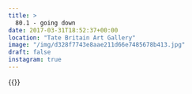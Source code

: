 ```yaml
---
title: >
  80.1 - going down
date: 2017-03-31T18:52:37+00:00
location: "Tate Britain Art Gallery"
image: "/img/d328f7743e8aae211d66e7485678b413.jpg"
draft: false
instagram: true
---
```


{{<photo src="/img/d328f7743e8aae211d66e7485678b413.jpg">}}
